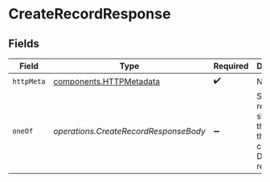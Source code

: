 # CreateRecordResponse


## Fields

| Field                                                                | Type                                                                 | Required                                                             | Description                                                          |
| -------------------------------------------------------------------- | -------------------------------------------------------------------- | -------------------------------------------------------------------- | -------------------------------------------------------------------- |
| `httpMeta`                                                           | [components.HTTPMetadata](../../models/components/httpmetadata.md)   | :heavy_check_mark:                                                   | N/A                                                                  |
| `oneOf`                                                              | *operations.CreateRecordResponseBody*                                | :heavy_minus_sign:                                                   | Successful response showing the uid of the newly created DNS record. |